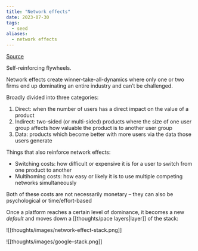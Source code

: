 ```yaml
---
title: "Network effects"
date: 2023-07-30
tags:
  - seed
aliases:
  - network effects
---
```


[Source](https://julian.digital/2021/12/20/the-power-of-defaults/)

Self-reinforcing flywheels.

Network effects create winner-take-all-dynamics where only one or two firms end up dominating an entire industry and can’t be challenged.

Broadly divided into three categories:

1. Direct: when the number of users has a direct impact on the value of a product
2. Indirect: two-sided (or multi-sided) products where the size of one user group affects how valuable the product is to another user group
3. Data: products which become better with more users via the data those users generate

Things that also reinforce network effects:

- Switching costs: how difficult or expensive it is for a user to switch from one product to another
- Multihoming costs: how easy or likely it is to use multiple competing networks simultaneously

Both of these costs are not necessarily monetary – they can also be psychological or time/effort-based

Once a platform reaches a certain level of dominance, it becomes a new _default_ and moves down a [[thoughts/pace layers|layer]] of the stack:

![[thoughts/images/network-effect-stack.png]]

![[thoughts/images/google-stack.png]]
